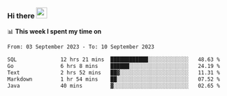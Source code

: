 ### Hi there <a href="https://www.gautamkrishnar.com/"><img src="https://media.giphy.com/media/hvRJCLFzcasrR4ia7z/giphy.gif" width="25px"></a>

📊 **This week I spent my time on**

<!--START_SECTION:waka-->

```txt
From: 03 September 2023 - To: 10 September 2023

SQL              12 hrs 21 mins  ████████████░░░░░░░░░░░░░   48.63 %
Go               6 hrs 8 mins    ██████░░░░░░░░░░░░░░░░░░░   24.19 %
Text             2 hrs 52 mins   ██▓░░░░░░░░░░░░░░░░░░░░░░   11.31 %
Markdown         1 hr 54 mins    ██░░░░░░░░░░░░░░░░░░░░░░░   07.52 %
Java             40 mins         ▓░░░░░░░░░░░░░░░░░░░░░░░░   02.65 %
```

<!--END_SECTION:waka-->
